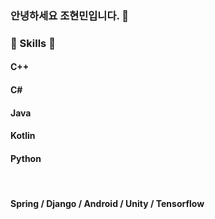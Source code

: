 ### 안녕하세요 조현민입니다. 👋

<h3>🌱 Skills 🌱</h3>
<p>
  <h4>C++</h4>
  <h4>C#</h4>
  <h4>Java</h4>
  <h4>Kotlin</h4>
  <h4>Python</h4>
    
  </br>  
  <h4>Spring / Django / Android / Unity / Tensorflow</h4>
  
</p>

<!--
**joehyeonmin/joehyeonmin** is a ✨ _special_ ✨ repository because its `README.md` (this file) appears on your GitHub profile.

Here are some ideas to get you started:

- 🔭 I’m currently working on ...
- 🌱 I’m currently learning ...
- 👯 I’m looking to collaborate on ...
- 🤔 I’m looking for help with ...
- 💬 Ask me about ...
- 📫 How to reach me: ...
- 😄 Pronouns: ...
- ⚡ Fun fact: ...
-->

